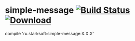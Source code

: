 # simple-message [![Build Status](https://app.bitrise.io/app/5a21d6d6b3625e1e/status.svg?token=qoKIFvENMrWgVaQBMJ1OTg&branch=master)](https://app.bitrise.io/app/5a21d6d6b3625e1e) [ ![Download](https://api.bintray.com/packages/edwardstark/android-maven/simple-message/images/download.svg) ](https://bintray.com/edwardstark/android-maven/simple-message/_latestVersion)

compile 'ru.starksoft:simple-message:X.X.X'
